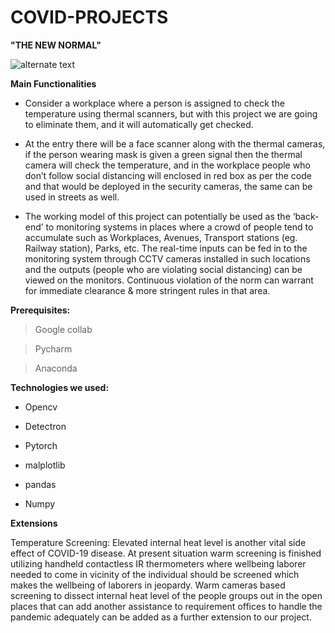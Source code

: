 # COVID-PROJECTS

**"THE NEW NORMAL"**

![alternate text](https://blogsmedia.lse.ac.uk/blogs.dir/35/files/2020/05/social-distancing-5132570_1280.png)


**Main Functionalities**

- Consider a workplace where a person is assigned to check the temperature using thermal scanners, but with this project we are going to eliminate them, and it will automatically get checked.


-  At the entry there will be a face scanner along with the thermal cameras, if the person wearing mask is given a green signal then the thermal camera will check the temperature, and in the workplace people who don’t follow social distancing will enclosed in red box as per the code and that would be deployed in the security cameras, the same can be used in streets as well.

- The working model of this project can potentially be used as the ‘back-end’ to monitoring systems in places where a crowd of people tend to accumulate such as Workplaces, Avenues, Transport stations (eg. Railway station), Parks, etc. The real-time inputs can be fed in to the monitoring system through CCTV cameras installed in such locations and the outputs (people who are violating social distancing) can be viewed on the monitors. Continuous violation of the norm can warrant for immediate clearance & more stringent rules in that area.



**Prerequisites:**

> Google collab

> Pycharm 

> Anaconda

**Technologies we used:**

- Opencv

- Detectron

- Pytorch

- malplotlib

- pandas

- Numpy


**Extensions**

Temperature Screening: Elevated internal heat level is another vital side effect of COVID-19 disease. At present situation warm screening is finished utilizing handheld contactless IR thermometers where wellbeing laborer needed to come in vicinity of the individual should be screened which makes the wellbeing of laborers in jeopardy. Warm cameras based screening to dissect internal heat level of the people groups out in the open places that can add another assistance to requirement offices to handle the pandemic adequately can be added as a further extension to our project.



